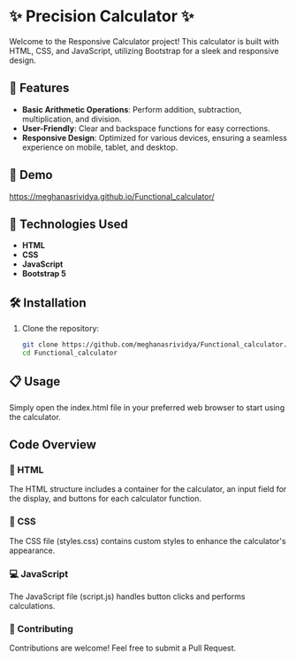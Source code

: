 # ✨ Precision Calculator ✨

Welcome to the Responsive Calculator project! This calculator is built with HTML, CSS, and JavaScript, utilizing Bootstrap for a sleek and responsive design.

## 🌟 Features

- **Basic Arithmetic Operations**: Perform addition, subtraction, multiplication, and division.
- **User-Friendly**: Clear and backspace functions for easy corrections.
- **Responsive Design**: Optimized for various devices, ensuring a seamless experience on mobile, tablet, and desktop.

## 📸 Demo
https://meghanasrividya.github.io/Functional_calculator/

## 🚀 Technologies Used

- **HTML**
- **CSS**
- **JavaScript**
- **Bootstrap 5**

## 🛠 Installation

1. Clone the repository:
   ```bash
   git clone https://github.com/meghanasrividya/Functional_calculator.git
   cd Functional_calculator

## 📋 Usage

Simply open the index.html file in your preferred web browser to start using the calculator.

## Code Overview

### 📝  HTML
The HTML structure includes a container for the calculator, an input field for the display, and buttons for each calculator function.

### 🎨 CSS
The CSS file (styles.css) contains custom styles to enhance the calculator's appearance.

### 💻 JavaScript
The JavaScript file (script.js) handles button clicks and performs calculations.

### 🤝 Contributing
Contributions are welcome! Feel free to submit a Pull Request.
